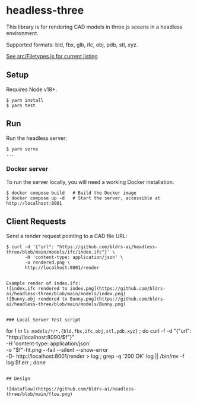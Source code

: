 # headless-three
This library is for rendering CAD models in three.js sceens in a headless environment.

Supported formats: bld, fbx, glb, ifc, obj, pdb, stl, xyz.

[See src/Filetypes.js for current listing](https://github.com/bldrs-ai/headless-three/tree/main/src/Filetypes.js)

## Setup
Requires Node v18+.

```
$ yarn install
$ yarn test
```

## Run
Run the headless server:
```
$ yarn serve
...
```

### Docker server

To run the server locally, you will need a working Docker installation.

    $ docker compose build   # Build the Docker image
    $ docker compose up -d   # Start the server, accessible at http://localhost:8001


## Client Requests

Send a render request pointing to a CAD file URL:
```
$ curl -d '{"url": "https://github.com/bldrs-ai/headless-three/blob/main/models/ifc/index.ifc"}' \
       -H 'content-type: application/json' \
       -o rendered.png \
       http://localhost:8001/render


Example render of index.ifc:
![index.ifc rendered to index.png](https://github.com/bldrs-ai/headless-three/blob/main/models/index.png)
![Bunny.obj rendered to Bunny.png](https://github.com/bldrs-ai/headless-three/blob/main/models/Bunny.png)


### Local Server Test script
```
for f in `ls models/*/*.{bld,fbx,ifc,obj,stl,pdb,xyz}` ; do
  curl -f -d "{\"url\": \"http://localhost:8090/$f\"}" \
       -H 'content-type: application/json' \
       -o "$f"-fit.png --fail --silent --show-error \
       -D- http://localhost:8001/render > log ;
  grep -q '200 OK' log || /bin/mv -f log $f.err ;
done
```

## Design

![dataflow](https://github.com/bldrs-ai/headless-three/blob/main/flow.png)
